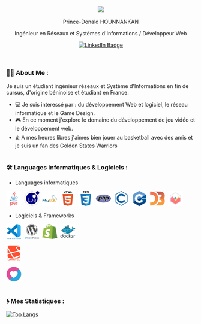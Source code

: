 <div id="header" align="center">
  <img src="https://media.giphy.com/media/lTS1DjozKdTKhpH6lv/giphy.gif" width="100"/>
  
  <p>Prince-Donald HOUNNANKAN</p>
  <p>Ingénieur en Réseaux et Systèmes d'Informations / Développeur Web</p>
  
  <div id="badges">
    <a href="https://www.linkedin.com/in/prince-donald-hounnankan-909566177/">
    <img src="https://img.shields.io/badge/LinkedIn-blue?style=for-the-badge&logo=linkedin&logoColor=white" alt="LinkedIn Badge"/>
    </a>
  </div>
  
  <img src="https://komarev.com/ghpvc/?username=Hounnankan7&style=flat-square&color=blue" alt=""/>
  <h1></h1>
  
</div>

### :man_technologist: About Me :
  Je suis un étudiant ingénieur réseaux et Système d'Informations en fin de cursus, d'origine béninoise et étudiant en France.
  - :computer: Je suis interessé par : du développement Web et logiciel, le réseau informatique et le Game Design.
  - :video_game: En ce moment j'explore le domaine du développement de jeu vidéo et le développement web.
  - :bouncing_ball_person: A mes heures libres j'aimes bien jouer au basketball avec des amis et je suis un fan des Golden States Warriors
<h1 align = "center"></h1>

### :hammer_and_wrench: Languages informatiques & Logiciels :
- Languages informatiques
<div>
  <img src="https://github.com/devicons/devicon/blob/master/icons/java/java-original-wordmark.svg" title="Java" alt="Java" width="40" height="40"/>&nbsp;
  <img src="https://github.com/devicons/devicon/blob/master/icons/lua/lua-original-wordmark.svg" title="Lua" alt="Lua" width="40" height="40"/>&nbsp;
  <img src="https://github.com/devicons/devicon/blob/master/icons/mysql/mysql-original-wordmark.svg" title="MySQL" alt="MySQL" width="40" height="40"/>&nbsp;
  <img src="https://github.com/devicons/devicon/blob/master/icons/html5/html5-original-wordmark.svg" title="HTML5" alt="HTML5" width="40" height="40"/>&nbsp;
  <img src="https://github.com/devicons/devicon/blob/master/icons/css3/css3-original-wordmark.svg" title="CSS3" alt="CSS3" width="40" height="40"/>&nbsp;
  <img src="https://github.com/devicons/devicon/blob/master/icons/php/php-original.svg" title="PHP" alt="PHP" width="40" height="40"/>&nbsp;
  <img src="https://github.com/devicons/devicon/blob/master/icons/c/c-line.svg" title="C" alt="C" width="40" height="40"/>&nbsp;
  <img src="https://github.com/devicons/devicon/blob/master/icons/cplusplus/cplusplus-original.svg" title="C++" alt="C++" width="40" height="40"/>&nbsp;
  <img src="https://github.com/devicons/devicon/blob/master/icons/d3js/d3js-original.svg" title="D3js" alt="D3js" width="40" height="40"/>&nbsp;
  <img src="https://github.com/Hounnankan7/Hounnankan7/blob/main/chartjs-logo.svg" title="Chartjs" alt="Chartjs" width="40" height="40"/>&nbsp;
</div>

- Logiciels & Frameworks
<div>
  <img src="https://github.com/devicons/devicon/blob/master/icons/vscode/vscode-original-wordmark.svg" title="VsCode" alt="VsCode" width="40" height="40"/>&nbsp;
  <img src="https://github.com/devicons/devicon/blob/master/icons/wordpress/wordpress-original.svg" title="Wordpress" alt="Wordpress" width="40" height="40"/>&nbsp;
  <img src="https://github.com/Hounnankan7/Hounnankan7/blob/main/Shopify.png" title="Shopify" alt="Shopify" width="40" height="40"/>&nbsp;
  <img src="https://github.com/devicons/devicon/blob/master/icons/docker/docker-original-wordmark.svg" title="Docker" alt="Docker" width="40" height="40"/>&nbsp;
  
  <img src="https://github.com/devicons/devicon/blob/master/icons/laravel/laravel-plain-wordmark.svg" title="Laravel" alt="Laravel" width="40" height="40"/>&nbsp;
  
  <img src="https://github.com/Hounnankan7/Hounnankan7/blob/main/144px-love-app-0.10.png" title="Love2D" alt="Love2D" width="40" height="40"/>&nbsp;
</div>
 
<h1 align = "center"></h1>

### :cyclone: Mes Statistiques :

[![Top Langs](https://github-readme-stats.vercel.app/api/top-langs/?username=Hounnankan7&layout=compact)](https://github.com/anuraghazra/github-readme-stats)

###
  
